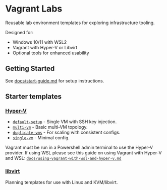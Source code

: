 # Vagrant Labs

Reusable lab environment templates for exploring infrastructure tooling.

Designed for:
- Windows 10/11 with WSL2
- Vagrant with Hyper-V or Libvirt
- Optional tools for enhanced usability

## Getting Started

See [docs/start-guide.md](docs/start-guide.md) for setup instructions.

## Starter templates

### [Hyper-V ](starter-templates/hyper-v)

- [`default-setup`](starter-templates/hyper-v/default-setup) - Single VM with SSH key injection.
- [`multi-vm`](starter-templates/hyper-v/multi-vm) - Basic multi-VM topology.
- [`duplicate-vms`](starter-templates/hyper-v/duplicate-vms) - For scaling with consistent configs.
- [`single-vm`](starter-templates/hyper-v/single-vm) - Minimal config.

Vagrant must be run in a Powershell admin terminal to use the Hyper-V provider. If using WSL please see this guide on using Vagrant with Hyper-V and WSL: [`docs/using-vagrant-with-wsl-and-hyper-v.md`](docs/using-vagrant-with-wsl-and-hyper-v.md)

### [libvirt](starter-templates/libvirt)

Planning templates for use with Linux and KVM/libvirt.